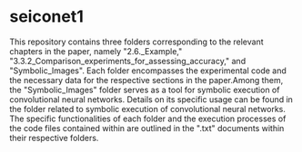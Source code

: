 # seiconet1
This repository contains three folders corresponding to the relevant chapters in the paper, namely "2.6._Example," "3.3.2_Comparison_experiments_for_assessing_accuracy," and "Symbolic_Images".
Each folder encompasses the experimental code and the necessary data for the respective sections in the paper.Among them, the "Symbolic_Images" folder serves as a tool for symbolic execution of convolutional neural networks. Details on its specific usage can be found in the folder related to symbolic execution of convolutional neural networks.
The specific functionalities of each folder and the execution processes of the code files contained within are outlined in the ".txt" documents within their respective folders.
